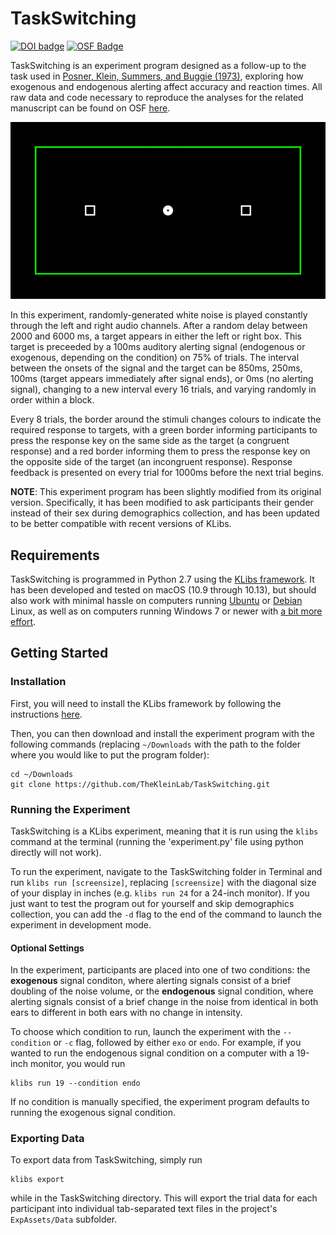 # TaskSwitching

[![DOI badge](https://img.shields.io/badge/DOI-10.1098/rsos.190134-green.svg)](https://doi.org/10.1098/rsos.190134)
[![OSF Badge](https://img.shields.io/badge/OSF-Materials_Available-blue.svg)](https://osf.io/ry9vm/) 

TaskSwitching is an experiment program designed as a follow-up to the task used in [Posner, Klein, Summers, and Buggie (1973)](https://doi.org/10.3758/BF03198062), exploring how exogenous and endogenous alerting affect accuracy and reaction times. All raw data and code necessary to reproduce the analyses for the related manuscript can be found on OSF [here](https://osf.io/ry9vm/).

![TaskSwitching_animation](TaskSwitching.gif)

In this experiment, randomly-generated white noise is played constantly through the left and right audio channels. After a random delay between 2000 and 6000 ms, a target appears in either the left or right box. This target is preceeded by a 100ms auditory alerting signal (endogenous or exogenous, depending on the condition) on 75% of trials. The interval between the onsets of the signal and the target can be 850ms, 250ms, 100ms (target appears immediately after signal ends), or 0ms (no alerting signal), changing to a new interval every 16 trials, and varying randomly in order within a block.

Every 8 trials, the border around the stimuli changes colours to indicate the required response to targets, with a green border informing participants to press the response key on the same side as the target (a congruent response) and a red border informing them to press the response key on the opposite side of the target (an incongruent response). Response feedback is presented on every trial for 1000ms before the next trial begins.

**NOTE**: This experiment program has been slightly modified from its original version. Specifically, it has been modified to ask participants their gender instead of their sex during demographics collection, and has been updated to be better compatible with recent versions of KLibs.

## Requirements

TaskSwitching is programmed in Python 2.7 using the [KLibs framework](https://github.com/a-hurst/klibs). It has been developed and tested on macOS (10.9 through 10.13), but should also work with minimal hassle on computers running [Ubuntu](https://www.ubuntu.com/download/desktop) or [Debian](https://www.debian.org/distrib/) Linux, as well as on computers running Windows 7 or newer with [a bit more effort](https://github.com/a-hurst/klibs/wiki/Installation-on-Windows).

## Getting Started

### Installation

First, you will need to install the KLibs framework by following the instructions [here](https://github.com/a-hurst/klibs).

Then, you can then download and install the experiment program with the following commands (replacing `~/Downloads` with the path to the folder where you would like to put the program folder):

```
cd ~/Downloads
git clone https://github.com/TheKleinLab/TaskSwitching.git
```

### Running the Experiment

TaskSwitching is a KLibs experiment, meaning that it is run using the `klibs` command at the terminal (running the 'experiment.py' file using python directly will not work).

To run the experiment, navigate to the TaskSwitching folder in Terminal and run `klibs run [screensize]`,
replacing `[screensize]` with the diagonal size of your display in inches (e.g. `klibs run 24` for a 24-inch monitor). If you just want to test the program out for yourself and skip demographics collection, you can add the `-d` flag to the end of the command to launch the experiment in development mode.

#### Optional Settings

In the experiment, participants are placed into one of two conditions: the **exogenous** signal conditon, where alerting signals consist of a brief doubling of the noise volume, or the **endogenous** signal condition, where alerting signals consist of a brief change in the noise from identical in both ears to different in both ears with no change in intensity.

To choose which condition to run, launch the experiment with the `--condition` or `-c` flag, followed by either `exo` or `endo`. For example, if you wanted to run the endogenous signal condition on a computer with a 19-inch monitor, you would run

```
klibs run 19 --condition endo
```

If no condition is manually specified, the experiment program defaults to running the exogenous signal condition.

### Exporting Data

To export data from TaskSwitching, simply run

```
klibs export
```
while in the TaskSwitching directory. This will export the trial data for each participant into individual tab-separated text files in the project's `ExpAssets/Data` subfolder.
